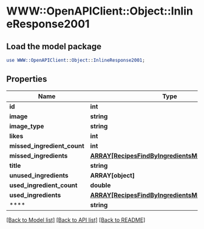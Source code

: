 # WWW::OpenAPIClient::Object::InlineResponse2001

## Load the model package
```perl
use WWW::OpenAPIClient::Object::InlineResponse2001;
```

## Properties
Name | Type | Description | Notes
------------ | ------------- | ------------- | -------------
**id** | **int** |  | 
**image** | **string** |  | 
**image_type** | **string** |  | 
**likes** | **int** |  | 
**missed_ingredient_count** | **int** |  | 
**missed_ingredients** | [**ARRAY[RecipesFindByIngredientsMissedIngredients]**](RecipesFindByIngredientsMissedIngredients.md) |  | 
**title** | **string** |  | 
**unused_ingredients** | **ARRAY[object]** |  | 
**used_ingredient_count** | **double** |  | 
**used_ingredients** | [**ARRAY[RecipesFindByIngredientsMissedIngredients]**](RecipesFindByIngredientsMissedIngredients.md) |  | 
**** | **string** |  | [optional] 

[[Back to Model list]](../README.md#documentation-for-models) [[Back to API list]](../README.md#documentation-for-api-endpoints) [[Back to README]](../README.md)


